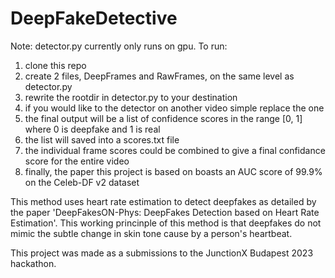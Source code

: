 # DeepFakeDetective

Note: detector.py currently only runs on gpu.
To run:
1. clone this repo
2. create 2 files, DeepFrames and RawFrames, on the same level as detector.py
3. rewrite the rootdir in detector.py to your destination
4. if you would like to the detector on another video simple replace the one
5. the final output will be a list of confidence scores in the range [0, 1] where 0 is deepfake and 1 is real
6. the list will saved into a scores.txt file
7. the individual frame scores could be combined to give a final confidance score for the entire video
8. finally, the paper this project is based on boasts an AUC score of 99.9% on the Celeb-DF v2 dataset

This method uses heart rate estimation to detect deepfakes as detailed by the paper 'DeepFakesON-Phys: DeepFakes Detection based on Heart Rate Estimation'. This working princinple of this method is that deepfakes do not mimic the subtle change in skin tone cause by a person's heartbeat.

This project was made as a submissions to the JunctionX Budapest 2023 hackathon.


